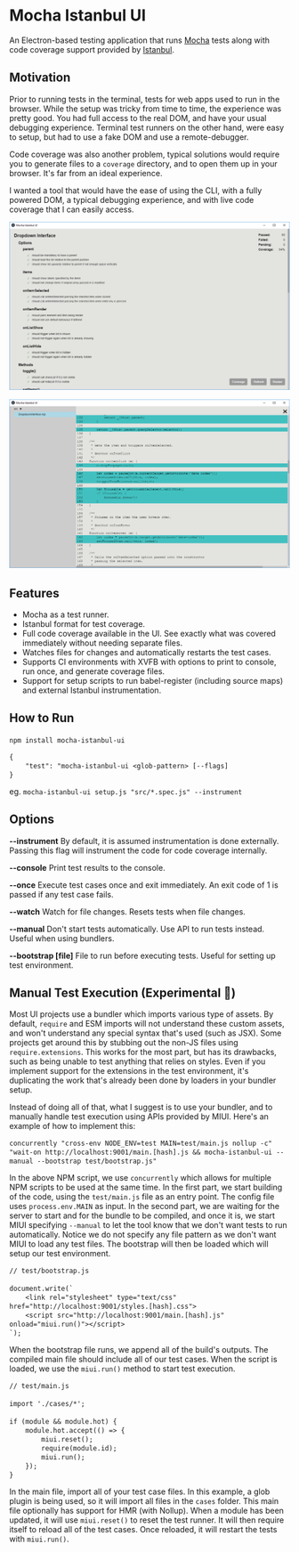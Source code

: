 # Mocha Istanbul UI

An Electron-based testing application that runs [Mocha](https://mochajs.org/) tests along with code coverage support provided by [Istanbul](https://istanbul.js.org/).

## Motivation

Prior to running tests in the terminal, tests for web apps used to run in the browser. While the setup was tricky from time to time, the experience was pretty good. You had full access to the real DOM, and have your usual debugging experience. Terminal test runners on the other hand, were easy to setup, but had to use a fake DOM and use a remote-debugger. 

Code coverage was also another problem, typical solutions would require you to generate files to a ```coverage``` directory, and to open them up in your browser. It's far from an ideal experience.

I wanted a tool that would have the ease of using the CLI, with a fully powered DOM, a typical debugging experience, and with live code coverage that I can easily access. 

![Reporter](docs/reporter.png)

![Coverage](docs/coverage.png)

## Features

* Mocha as a test runner.
* Istanbul format for test coverage.
* Full code coverage available in the UI. See exactly what was covered immediately without needing separate files.
* Watches files for changes and automatically restarts the test cases.
* Supports CI environments with XVFB with options to print to console, run once, and generate coverage files.
* Support for setup scripts to run babel-register (including source maps) and external Istanbul instrumentation.

## How to Run

```npm install mocha-istanbul-ui```

```
{
    "test": "mocha-istanbul-ui <glob-pattern> [--flags]
} 
```

eg. ```mocha-istanbul-ui setup.js "src/*.spec.js" --instrument```

## Options

**--instrument** By default, it is assumed instrumentation is done externally. Passing this flag will instrument the code for code coverage internally.

**--console** Print test results to the console.

**--once** Execute test cases once and exit immediately. An exit code of 1 is passed if any test case fails.

**--watch** Watch for file changes. Resets tests when file changes.

**--manual** Don't start tests automatically. Use API to run tests instead. Useful when using bundlers.

**--bootstrap [file]** File to run before executing tests. Useful for setting up test environment.

## Manual Test Execution (Experimental 🧪)

Most UI projects use a bundler which imports various type of assets. By default, ```require``` and ESM imports will not understand these custom assets, and won't understand any special syntax that's used (such as JSX). Some projects get around this by stubbing out the non-JS files using ```require.extensions```. This works for the most part, but has its drawbacks, such as being unable to test anything that relies on styles. Even if you implement support for the extensions in the test environment, it's duplicating the work that's already been done by loaders in your bundler setup.

Instead of doing all of that, what I suggest is to use your bundler, and to manually handle test execution using APIs provided by MIUI. Here's an example of how to implement this:

```
concurrently "cross-env NODE_ENV=test MAIN=test/main.js nollup -c" "wait-on http://localhost:9001/main.[hash].js && mocha-istanbul-ui --manual --bootstrap test/bootstrap.js"
```

In the above NPM script, we use ```concurrently``` which allows for multiple NPM scripts to be used at the same time. In the first part, we start building of the code, using the ```test/main.js``` file as an entry point. The config file uses ```process.env.MAIN``` as input. In the second part, we are waiting for the server to start and for the bundle to be compiled, and once it is, we start MIUI specifying ```--manual``` to let the tool know that we don't want tests to run automatically. Notice we do not specify any file pattern as we don't want MIUI to load any test files. The bootstrap will then be loaded which will setup our test environment.

```
// test/bootstrap.js

document.write(`
    <link rel="stylesheet" type="text/css" href="http://localhost:9001/styles.[hash].css">
    <script src="http://localhost:9001/main.[hash].js" onload="miui.run()"></script>
`);
```

When the bootstrap file runs, we append all of the build's outputs. The compiled main file should include all of our test cases. When the script is loaded, we use the ```miui.run()``` method to start test execution.

```
// test/main.js

import './cases/*';

if (module && module.hot) {
    module.hot.accept(() => {
        miui.reset();
        require(module.id);
        miui.run();
    });
}
```

In the main file, import all of your test case files. In this example, a glob plugin is being used, so it will import all files in the ```cases``` folder. This main file optionally has support for HMR (with Nollup). When a module has been updated, it will use ```miui.reset()``` to reset the test runner. It will then require itself to reload all of the test cases. Once reloaded, it will restart the tests with ```miui.run()```.

